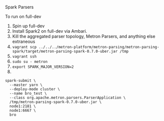 Spark Parsers

To run on full-dev
1. Spin up full-dev
1. Install Spark2 on full-dev via Ambari.
1. Kill the aggregated parser topology, Metron Parsers, and anything else extraneous
1. `vagrant scp ../../../metron-platform/metron-parsing/metron-parsing-spark/target/metron-parsing-spark-0.7.0-uber.jar /tmp`
1. `vagrant ssh`
1. `sudo su - metron`
1. `export SPARK_MAJOR_VERSION=2`
1.
```
spark-submit \
  --master yarn \
  --deploy-mode cluster \
  --name bro_test \
  --class org.apache.metron.parsers.ParserApplication \
  /tmp/metron-parsing-spark-0.7.0-uber.jar \
  node1:2181 \
  node1:6667 \
  bro
```

